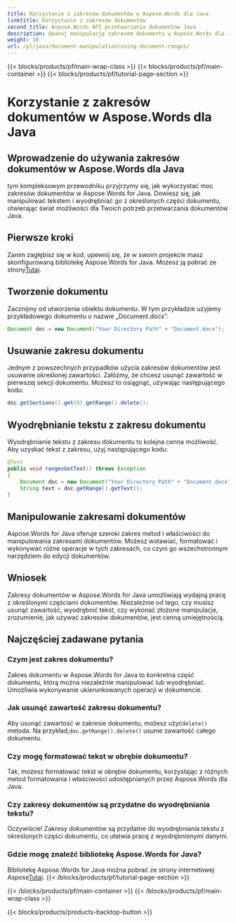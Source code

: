 ```yaml
---
title: Korzystanie z zakresów dokumentów w Aspose.Words dla Java
linktitle: Korzystanie z zakresów dokumentów
second_title: Aspose.Words API przetwarzania dokumentów Java
description: Opanuj manipulację zakresem dokumentu w Aspose.Words dla Java. Naucz się usuwać, wyodrębniać i formatować tekst dzięki temu kompleksowemu przewodnikowi.
weight: 18
url: /pl/java/document-manipulation/using-document-ranges/
---
```


{{< blocks/products/pf/main-wrap-class >}}
{{< blocks/products/pf/main-container >}}
{{< blocks/products/pf/tutorial-page-section >}}

# Korzystanie z zakresów dokumentów w Aspose.Words dla Java


## Wprowadzenie do używania zakresów dokumentów w Aspose.Words dla Java

tym kompleksowym przewodniku przyjrzymy się, jak wykorzystać moc zakresów dokumentów w Aspose.Words for Java. Dowiesz się, jak manipulować tekstem i wyodrębniać go z określonych części dokumentu, otwierając świat możliwości dla Twoich potrzeb przetwarzania dokumentów Java.

## Pierwsze kroki

 Zanim zagłębisz się w kod, upewnij się, że w swoim projekcie masz skonfigurowaną bibliotekę Aspose.Words for Java. Możesz ją pobrać ze strony[Tutaj](https://releases.aspose.com/words/java/).

## Tworzenie dokumentu

Zacznijmy od utworzenia obiektu dokumentu. W tym przykładzie użyjemy przykładowego dokumentu o nazwie „Document.docx”.

```java
Document doc = new Document("Your Directory Path" + "Document.docx");
```

## Usuwanie zakresu dokumentu

Jednym z powszechnych przypadków użycia zakresów dokumentów jest usuwanie określonej zawartości. Załóżmy, że chcesz usunąć zawartość w pierwszej sekcji dokumentu. Możesz to osiągnąć, używając następującego kodu:

```java
doc.getSections().get(0).getRange().delete();
```

## Wyodrębnianie tekstu z zakresu dokumentu

Wyodrębnianie tekstu z zakresu dokumentu to kolejna cenna możliwość. Aby uzyskać tekst z zakresu, użyj następującego kodu:

```java
@Test
public void rangesGetText() throws Exception
{
    Document doc = new Document("Your Directory Path" + "Document.docx");
    String text = doc.getRange().getText();
}
```

## Manipulowanie zakresami dokumentów

Aspose.Words for Java oferuje szeroki zakres metod i właściwości do manipulowania zakresami dokumentów. Możesz wstawiać, formatować i wykonywać różne operacje w tych zakresach, co czyni go wszechstronnym narzędziem do edycji dokumentów.

## Wniosek

Zakresy dokumentów w Aspose.Words for Java umożliwiają wydajną pracę z określonymi częściami dokumentów. Niezależnie od tego, czy musisz usunąć zawartość, wyodrębnić tekst, czy wykonać złożone manipulacje, zrozumienie, jak używać zakresów dokumentów, jest cenną umiejętnością.

## Najczęściej zadawane pytania

### Czym jest zakres dokumentu?

Zakres dokumentu w Aspose.Words for Java to konkretna część dokumentu, którą można niezależnie manipulować lub wyodrębniać. Umożliwia wykonywanie ukierunkowanych operacji w dokumencie.

### Jak usunąć zawartość zakresu dokumentu?

 Aby usunąć zawartość w zakresie dokumentu, możesz użyć`delete()` metoda. Na przykład,`doc.getRange().delete()` usunie zawartość całego dokumentu.

### Czy mogę formatować tekst w obrębie dokumentu?

Tak, możesz formatować tekst w obrębie dokumentu, korzystając z różnych metod formatowania i właściwości udostępnianych przez Aspose.Words dla Java.

### Czy zakresy dokumentów są przydatne do wyodrębniania tekstu?

Oczywiście! Zakresy dokumentów są przydatne do wyodrębniania tekstu z określonych części dokumentu, co ułatwia pracę z wyodrębnionymi danymi.

### Gdzie mogę znaleźć bibliotekę Aspose.Words for Java?

 Bibliotekę Aspose.Words for Java można pobrać ze strony internetowej Aspose[Tutaj](https://releases.aspose.com/words/java/).
{{< /blocks/products/pf/tutorial-page-section >}}

{{< /blocks/products/pf/main-container >}}
{{< /blocks/products/pf/main-wrap-class >}}

{{< blocks/products/products-backtop-button >}}
